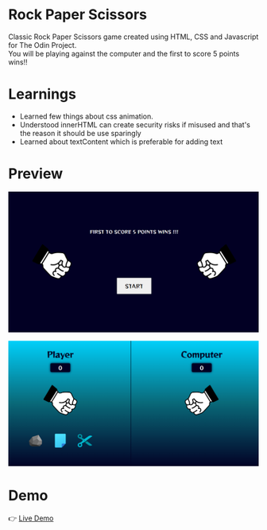 # Rock Paper Scissors
Classic Rock Paper Scissors game created using HTML, CSS and Javascript for The Odin Project.</br>
You will be playing against the computer and the first to score 5 points wins!!

# Learnings
* Learned few things about css animation.</br>
* Understood innerHTML can create security risks if misused and that's the reason it should be use sparingly</br>
* Learned about textContent which is preferable for adding text

# Preview
![image](/preview-images/rock-paper-scissors-1.png)

![image](/preview-images/rock-paper-scissors-2.png)

# Demo
👉 [Live Demo](https://ruchita1010.github.io/rock-paper-scissors/)
